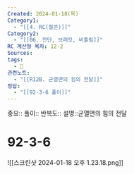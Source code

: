 ```yaml
---
Created: 2024-01-18(목)
Category1:
  - "[[4. RC(철콘)]]"
Category2:
  - "[[06. 전단, 브래킷, 비틀림]]"
RC 계산형 목차: 12-2
Sources: 
tags:
  - 🧮
관련노트:
  - "[[R12B. 균열면의 힘의 전달]]"
정답:
  - "[[92-3-6 풀이]]"
---
```

중요::
풀이::
반복도::
설명::균열면의 힘의 전달


#  92-3-6

![[스크린샷 2024-01-18 오후 1.23.18.png]]